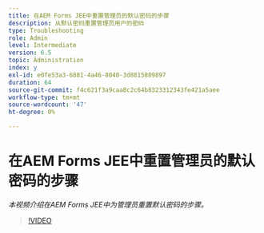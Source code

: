 ```yaml
---
title: 在AEM Forms JEE中重置管理员的默认密码的步骤
description: 从默认密码重置管理员用户的密码
type: Troubleshooting
role: Admin
level: Intermediate
version: 6.5
topic: Administration
index: y
exl-id: e0fe53a3-6881-4a46-8040-3d8815809897
duration: 64
source-git-commit: f4c621f3a9caa8c2c64b8323312343fe421a5aee
workflow-type: tm+mt
source-wordcount: '47'
ht-degree: 0%

---
```


# 在AEM Forms JEE中重置管理员的默认密码的步骤

*本视频介绍在AEM Forms JEE中为管理员重置默认密码的步骤。*

>[!VIDEO](https://video.tv.adobe.com/v/335541?quality=12&learn=on)
